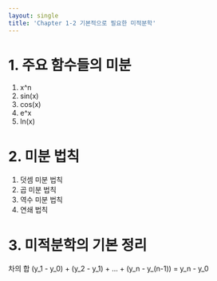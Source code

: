```yaml
---
layout: single
title: 'Chapter 1-2 기본적으로 필요한 미적분학'
---
```


# 1. 주요 함수들의 미분

1. x^n
2. sin(x) 
3. cos(x) 
4. e^x 
5. ln(x)

# 2. 미분 법칙

1. 덧셈 미분 법칙 
2. 곱 미분 법칙 
3. 역수 미분 법칙 
4. 연쇄 법칙

# 3. 미적분학의 기본 정리

차의 합 (y_1 - y_0) + (y_2 - y_1) + ... + (y_n - y_(n-1)) = y_n - y_0